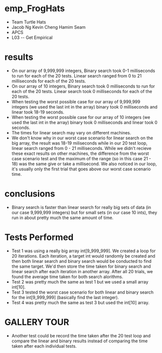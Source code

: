 # emp_FrogHats

  * Team Turtle Hats
  * Jacob Ng Kevin Cheng Hamim Seam
  * APCS
  * L03 -- Get Empirical

# results
* On our array of 9,999,999 integers, Binary search took 0-1 milliseconds to run for each of the 20 tests. Linear search ranged from 0 to 21 milliseconds for each of the 20 tests.
* On our array of 10 integers, Binary search took 0 milliseconds to run for each of the 20 tests. Linear search took 0 milliseconds for each of the 20 tests.
* When testing the worst possible case for our array of 9,999,999 integers (we used the last int in the array) binary took 0 milliseconds and linear took 18-19 seconds.
* When testing the worst possible case for our array of 10 integers (we used the last int in the array) binary took 0 milliseconds and linear took 0 seconds.
* The times for linear search may vary on different machines.
* We don't know why in our worst case scenario for linear search on the big array, the result was 18-19 miliseconds while in our 20 test loop, linear search ranged from 0 - 21 milliseconds. While we didn't recieve these exact results on other machines, the difference from the worst case scenario test and the maximum of the range (so in this case 21 - 18) was the same give or take a millisecond. We also noticed in our loop, it's usually only the first trial that goes above our worst case scenario time. 

# conclusions
* Binary search is faster than linear search for really big sets of data (in our case 9,999,999 integers) but for small sets (in our case 10 ints), they run in about pretty much the same amount of time. 

# Tests Performed
* Test 1 was using a really big array int[9_999_999]. We created a loop for 20 iterations. Each iteration, a target int would randomly be created and then both linear search and binary search would be conducted to find the same target. We'd then store the time taken for binary search and linear search after each iteration in another array. After all 20 trials, we found the average time taken for both search alorithms.
* Test 2 was pretty much the same as test 1 but we used a small array int[10].
* Test 3 tested the worst case scenario for both linear and binary search for the int[9_999_999] (basically find the last integer).
* Test 4 was pretty much the same as test 3 but used the int[10] array.

# GALLERY TOUR
* Another test could be record the time taken after the 20 test loop and compare the linear and binary results instead of comparing the time taken after each individual tests.
